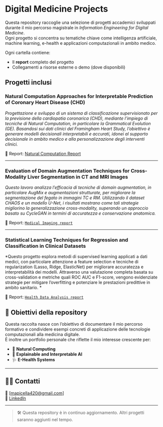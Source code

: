 # Digital Medicine Projects

Questa repository raccoglie una selezione di progetti accademici sviluppati durante il mio percorso magistrale in *Information Engineering for Digital Medicine*.  
Ogni progetto si concentra su tematiche chiave come intelligenza artificiale, machine learning, e-health e applicazioni computazionali in ambito medico.

Ogni cartella contiene:
- Il **report** completo del progetto
- Collegamenti a risorse esterne o demo (dove disponibili)


## Progetti inclusi

###  Natural Computation Approaches for Interpretable Prediction of Coronary Heart Disease (CHD)
*Progettazione e sviluppo di un sistema di classificazione supervisionato per la previsione della cardiopatia coronarica (CHD), mediante l’impiego di tecniche di Natural Computation, in particolare la Grammatical Evolution (GE). Basandosi sui dati clinici del Framingham Heart Study, l’obiettivo è generare modelli decisionali interpretabili e accurati, idonei al supporto decisionale in ambito medico e alla personalizzazione degli interventi clinici.*

📄 Report: [Natural Computation Report](Natural%20Computation/Natural_Computation_Project.pdf)


---

### Evaluation of Domain Augmentation Techniques for Cross-Modality Liver Segmentation in CT and MRI Images
*Questo lavoro analizza l’efficacia di tecniche di domain augmentation, in particolare AugMix e augmentazioni strutturate, per migliorare la segmentazione del fegato in immagini TC e RM. Utilizzando il dataset CHAOS e un modello U-Net, i risultati mostrano come tali strategie migliorino la generalizzazione cross-modality, superando un approccio basato su CycleGAN in termini di accuratezza e conservazione anatomica.*  

📄 Report: [`Medical Imaging report`](Medical%20Imaging/Report_Medical_Imaging.pdf)

---

### Statistical Learning Techniques for Regression and Classification in Clinical Datasets
*Questo progetto esplora metodi di supervised learning applicati a dati medici, con particolare attenzione a feature selection e tecniche di regularization (Lasso, Ridge, ElasticNet) per migliorare accuratezza e interpretabilità dei modelli. Attraverso una valutazione completa basata su cross-validation e metriche quali ROC AUC e F1-score, vengono evidenziate strategie per mitigare l’overfitting e potenziare le prestazioni predittive in ambito sanitario. *

📄 Report: [`Health Data Analysis report`](Health%20Data%20Analysis/Goup02_Report_Pw_HealthDataAnalytics.pdf)


## 📌 Obiettivi della repository

Questa raccolta nasce con l’obiettivo di documentare il mio percorso formativo e condividere esempi concreti di applicazione delle tecnologie computazionali alla medicina digitale.  
È inoltre un portfolio personale che riflette il mio interesse crescente per:
- 🧠 **Natural Computing**
- 🔎 **Explainable and Interpretable AI**
- 🩺 **E-Health Systems**

---

## 👨‍💻 Contatti

📧 [mapicella420@gmail.com]  
🔗 [LinkedIn]([https://www.linkedin.com/in/tuo-profilo/](https://www.linkedin.com/in/mario-apicella-4160481b0/))  

---

> 🛠️ Questa repository è in continuo aggiornamento. Altri progetti saranno aggiunti nel tempo.
